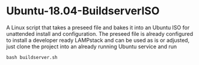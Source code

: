 # Ubuntu-18.04-BuildserverISO
A Linux script that takes a preseed file and bakes it into an Ubuntu ISO for unattended install and configuration. 
The preseed file is already configured to install a developer ready LAMPstack and can be used as is or adjusted, just clone the project into an already running Ubuntu service and run 

```
bash buildserver.sh
```
